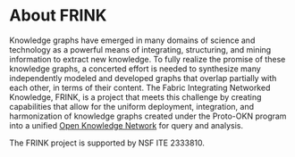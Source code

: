 # About FRINK
Knowledge graphs have emerged in many domains of science and technology as a powerful means of integrating, structuring, and mining information to extract new knowledge. To fully realize the promise of these knowledge graphs, a concerted effort is needed to synthesize many independently modeled and developed graphs that overlap partially with each other, in terms of their content. The Fabric Integrating Networked Knowledge, FRINK, is a project that meets this challenge by creating capabilities that allow for the uniform deployment, integration, and harmonization of knowledge graphs created under the Proto-OKN program into a unified [Open Knowledge Network](https://frink-okn.github.io/frink-landing-zone/okn/) for query and analysis. 

The FRINK project is supported by NSF ITE 2333810.

 

